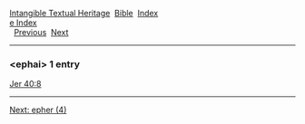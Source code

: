 [Intangible Textual Heritage](../../index)  [Bible](../index) 
[Index](index)   
[e Index](_e_)  
  [Previous](c03787)  [Next](c03789) 

------------------------------------------------------------------------

### &lt;ephai&gt; 1 entry

[Jer 40:8](../kjv/jer040.htm#008)  

------------------------------------------------------------------------

[Next: epher (4)](c03789)
